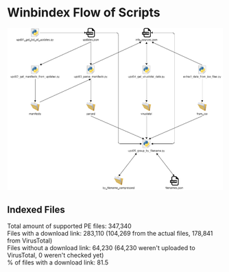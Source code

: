 # Winbindex Flow of Scripts

![winbindex-scripts-flow.png](winbindex-scripts-flow.png)

## Indexed Files

<!--FileStats-->
Total amount of supported PE files: 347,340  
Files with a download link: 283,110 (104,269 from the actual files, 178,841 from VirusTotal)  
Files without a download link: 64,230 (64,230 weren't uploaded to VirusTotal, 0 weren't checked yet)  
% of files with a download link: 81.5  
<!--/FileStats-->
